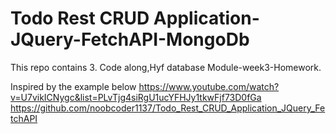 # Todo Rest CRUD Application-JQuery-FetchAPI-MongoDb

This repo contains 3. Code along,Hyf database Module-week3-Homework.

Inspired by the example below
https://www.youtube.com/watch?v=U7vikICNygc&list=PLvTjg4siRgU1ucYFHJy1tkwFjf73D0fGa
https://github.com/noobcoder1137/Todo_Rest_CRUD_Application_JQuery_FetchAPI
